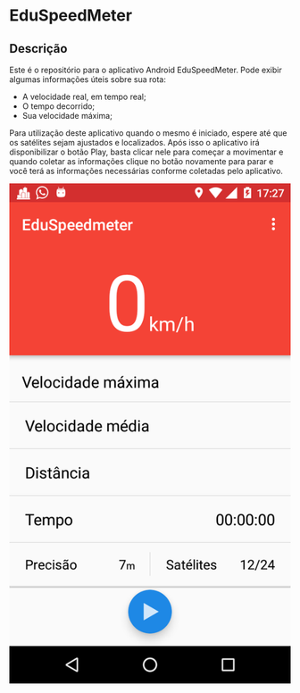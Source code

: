 EduSpeedMeter
==========

Descrição
---
Este é o repositório para o aplicativo Android EduSpeedMeter.
Pode exibir algumas informações úteis sobre sua rota:
* A velocidade real, em tempo real;
* O tempo decorrido;
* Sua velocidade máxima;

Para utilização deste aplicativo quando o mesmo é iniciado, espere até que os satélites sejam ajustados e localizados. Após isso o aplicativo irá disponibilizar o botão Play, basta clicar nele para começar a movimentar e quando coletar as informações clique no botão novamente para parar e você terá as informações necessárias conforme coletadas pelo aplicativo.

![alt tag](https://github.com/marcoamv3000/EduSpeedMeter/blob/master/image1.png)
